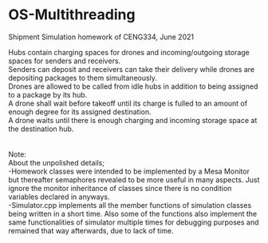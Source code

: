 # OS-Multithreading <br />
Shipment Simulation homework of CENG334, June 2021 <br />

Hubs contain charging spaces for drones and incoming/outgoing storage spaces for senders and receivers. <br />
Senders can deposit and receivers can take their delivery while drones are depositing packages to them simultaneously.  <br />
Drones are allowed to be called from idle hubs in addition to being assigned to a package by its hub. <br />
A drone shall wait before takeoff until its charge is fulled to an amount of enough degree for its assigned destination.  <br />
A drone waits until there is enough charging and incoming storage space at the destination hub. <br />
 <br />
 <br />
Note:  <br />
About the unpolished details; <br />
-Homework classes were intended to be implemented by a Mesa Monitor but thereafter semaphores revealed to be more useful in many aspects. Just ignore the monitor inheritance of classes since there is no condition variables declared in anyways. <br />
-Simulator.cpp implements all the member functions of simulation classes being written in a short time. Also some of the functions also implement the same functionalities of simulator multiple times for debugging purposes and remained that way afterwards, due to lack of time.<br />
